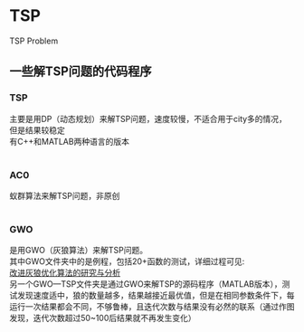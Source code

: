 # TSP
TSP Problem <br>
## 一些解TSP问题的代码程序
### TSP
主要是用DP（动态规划）来解TSP问题，速度较慢，不适合用于city多的情况，但是结果较稳定<br>
有C++和MATLAB两种语言的版本<br>
<br>
### AC0
蚁群算法来解TSP问题，非原创<br>
<br>
### GWO
是用GWO（灰狼算法）来解TSP问题。<br>
其中GWO文件夹中的是例程，包括20+函数的测试，详细过程可见:<br>
[改进灰狼优化算法的研究与分析](https://wenku.baidu.com/view/5dfd5a16ce84b9d528ea81c758f5f61fb6362812.html)<br>
另一个GWO—TSP文件夹是通过GWO来解TSP的源码程序（MATLAB版本），测试发现速度适中，狼的数量越多，结果越接近最优值，但是在相同参数条件下，每运行一次结果都会不同，不够鲁棒，且迭代次数与结果没有必然的联系（通过作图发现，迭代次数超过50~100后结果就不再发生变化）
